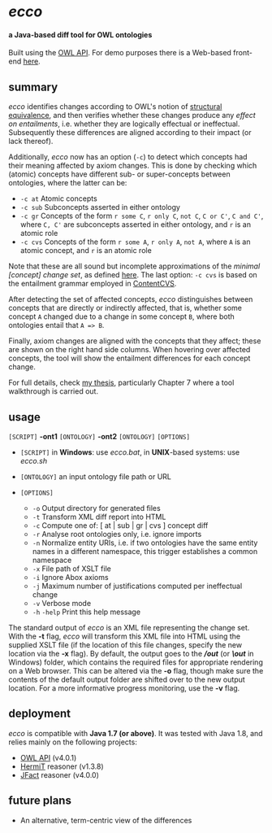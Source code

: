 *ecco*
====

#### a Java-based diff tool for OWL ontologies ####

Built using the [OWL API](http://owlapi.sourceforge.net/). For demo purposes there is a Web-based front-end [here](http://ecco-rsgtools.rhcloud.com/).


summary
--------------------
*ecco* identifies changes according to OWL's notion of [structural equivalence](http://www.w3.org/TR/owl2-syntax/#Structural_Specification),
and then verifies whether these changes produce any *effect on entailments*, i.e. whether they are logically effectual or ineffectual. 
Subsequently these differences are aligned according to their impact (or lack thereof).

Additionally, *ecco* now has an option (`-c`) to detect which concepts had their meaning affected by axiom changes. This is done by checking which (atomic) concepts have different sub- or super-concepts between ontologies, where the latter can be:

* `-c at`		Atomic concepts
* `-c sub`		Subconcepts asserted in either ontology
* `-c gr`		Concepts of the form `r some C`, `r only C`, `not C`, `C or C'`, `C and C'`, where `C, C'` are subconcepts asserted in either ontology, and `r` is an atomic role
* `-c cvs`		Concepts of the form `r some A`, `r only A`, `not A`, where `A` is an atomic concept, and `r` is an atomic role

Note that these are all sound but incomplete approximations of the *minimal [concept] change set*, as defined [here](http://www.cs.man.ac.uk/~goncalvj/files/2012_iswc_diff.pdf). The last option: `-c cvs` is based on the entailment grammar employed in [ContentCVS](http://www.cs.ox.ac.uk/isg/tools/ContentCVS).

After detecting the set of affected concepts, *ecco* distinguishes between concepts that are directly or indirectly affected, that is, whether some concept `A` changed due to a change in some concept `B`, where both ontologies entail that `A => B`. 

Finally, axiom changes are aligned with the concepts that they affect; these are shown on the right hand side columns. When hovering over affected concepts, the tool will show the entailment differences for each concept change.

For full details, check [my thesis](https://www.escholar.manchester.ac.uk/uk-ac-man-scw:220347), particularly Chapter 7 where a tool walkthrough is carried out.


usage
--------------------

`[SCRIPT]` **-ont1** `[ONTOLOGY]` **-ont2** `[ONTOLOGY]` `[OPTIONS]`

* `[SCRIPT]` in **Windows**: use *ecco.bat*, in **UNIX**-based systems: use *ecco.sh*

* `[ONTOLOGY]` an input ontology file path or URL

* `[OPTIONS]`
    * `-o`    Output directory for generated files
    * `-t`    Transform XML diff report into HTML
    * `-c`    Compute one of: [ at | sub | gr | cvs ] concept diff
    * `-r`    Analyse root ontologies only, i.e. ignore imports
    * `-n`    Normalize entity URIs, i.e. if two ontologies have the same entity names in a different namespace, this trigger establishes a common namespace
    * `-x`		File path of XSLT file
    * `-i`		Ignore Abox axioms
    * `-j`		Maximum number of justifications computed per ineffectual change
    * `-v`		Verbose mode
    * `-h` `-help`	Print this help message

The standard output of *ecco* is an XML file representing the change set. With the **-t** flag, *ecco* will transform this XML file into HTML using the supplied XSLT file (if the location of this file changes, specify the new location via the **-x** flag). By default, the output goes to the **_/out_** (or **_\out_** in Windows) folder, which contains the required files for appropriate rendering on a Web browser. This can be altered via the **-o** flag, though make sure the contents of the default output folder are shifted over to the new output location. For a more informative progress monitoring, use the **-v** flag.


deployment
--------------------
*ecco* is compatible with **Java 1.7 (or above)**. It was tested with Java 1.8, and relies mainly on the following projects:

 * [OWL API](http://owlapi.sourceforge.net/) (v4.0.1)
 * [HermiT](http://www.hermit-reasoner.com/) reasoner (v1.3.8)
 * [JFact](http://jfact.sourceforge.net/) reasoner (v4.0.0)


future plans
--------------------
* An alternative, term-centric view of the differences
